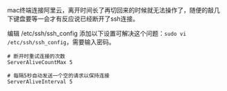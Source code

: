 mac终端连接阿里云，离开时间长了再切回来的时候就无法操作了，随便的敲几下键盘要等一会才有反应说已经断开了ssh连接。

编辑 /etc/ssh/ssh_config 添加以下设置可解决这个问题：`sudo vi  /etc/ssh/ssh_config`，需要输入密码。

 ```shell
# 断开时重试连接的次数
ServerAliveCountMax 5

# 每隔5秒自动发送一个空的请求以保持连接
ServerAliveInterval 5
 ```

